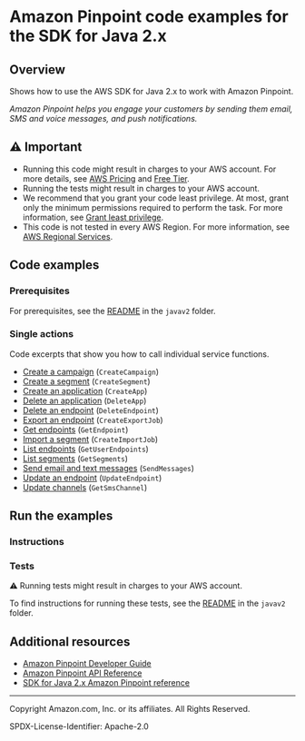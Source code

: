# Amazon Pinpoint code examples for the SDK for Java 2.x

## Overview

Shows how to use the AWS SDK for Java 2.x to work with Amazon Pinpoint.

<!--custom.overview.start-->
<!--custom.overview.end-->

_Amazon Pinpoint helps you engage your customers by sending them email, SMS and voice messages, and push notifications._

## ⚠ Important

* Running this code might result in charges to your AWS account. For more details, see [AWS Pricing](https://aws.amazon.com/pricing/) and [Free Tier](https://aws.amazon.com/free/).
* Running the tests might result in charges to your AWS account.
* We recommend that you grant your code least privilege. At most, grant only the minimum permissions required to perform the task. For more information, see [Grant least privilege](https://docs.aws.amazon.com/IAM/latest/UserGuide/best-practices.html#grant-least-privilege).
* This code is not tested in every AWS Region. For more information, see [AWS Regional Services](https://aws.amazon.com/about-aws/global-infrastructure/regional-product-services).

<!--custom.important.start-->
<!--custom.important.end-->

## Code examples

### Prerequisites

For prerequisites, see the [README](../../README.md#Prerequisites) in the `javav2` folder.


<!--custom.prerequisites.start-->
<!--custom.prerequisites.end-->

### Single actions

Code excerpts that show you how to call individual service functions.

- [Create a campaign](src/main/java/com/example/pinpoint/CreateCampaign.java#L12) (`CreateCampaign`)
- [Create a segment](src/main/java/com/example/pinpoint/CreateSegment.java#L12) (`CreateSegment`)
- [Create an application](src/main/java/com/example/pinpoint/CreateApp.java#L11) (`CreateApp`)
- [Delete an application](src/main/java/com/example/pinpoint/DeleteApp.java#L12) (`DeleteApp`)
- [Delete an endpoint](src/main/java/com/example/pinpoint/DeleteEndpoint.java#L12) (`DeleteEndpoint`)
- [Export an endpoint](src/main/java/com/example/pinpoint/ExportEndpoints.java#L11) (`CreateExportJob`)
- [Get endpoints](src/main/java/com/example/pinpoint/LookUpEndpoint.java#L11) (`GetEndpoint`)
- [Import a segment](src/main/java/com/example/pinpoint/ImportSegment.java#L10) (`CreateImportJob`)
- [List endpoints](src/main/java/com/example/pinpoint/ListEndpointIds.java#L11) (`GetUserEndpoints`)
- [List segments](src/main/java/com/example/pinpoint/ListSegments.java#L13) (`GetSegments`)
- [Send email and text messages](src/main/java/com/example/pinpoint/SendEmailMessage.java#L12) (`SendMessages`)
- [Update an endpoint](src/main/java/com/example/pinpoint/UpdateEndpoint.java#L12) (`UpdateEndpoint`)
- [Update channels](src/main/java/com/example/pinpoint/UpdateChannel.java#L10) (`GetSmsChannel`)


<!--custom.examples.start-->
<!--custom.examples.end-->

## Run the examples

### Instructions


<!--custom.instructions.start-->
<!--custom.instructions.end-->



### Tests

⚠ Running tests might result in charges to your AWS account.


To find instructions for running these tests, see the [README](../../README.md#Tests)
in the `javav2` folder.



<!--custom.tests.start-->
<!--custom.tests.end-->

## Additional resources

- [Amazon Pinpoint Developer Guide](https://docs.aws.amazon.com/pinpoint/latest/developerguide/welcome.html)
- [Amazon Pinpoint API Reference](https://docs.aws.amazon.com/pinpoint/latest/apireference/welcome.html)
- [SDK for Java 2.x Amazon Pinpoint reference](https://sdk.amazonaws.com/java/api/latest/software/amazon/awssdk/services/pinpoint/package-summary.html)

<!--custom.resources.start-->
<!--custom.resources.end-->

---

Copyright Amazon.com, Inc. or its affiliates. All Rights Reserved.

SPDX-License-Identifier: Apache-2.0